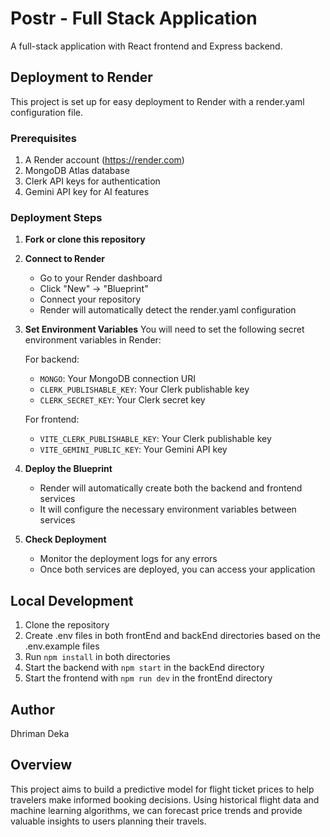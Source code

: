 # Postr - Full Stack Application

A full-stack application with React frontend and Express backend.

## Deployment to Render

This project is set up for easy deployment to Render with a render.yaml configuration file.

### Prerequisites

1. A Render account (https://render.com)
2. MongoDB Atlas database
3. Clerk API keys for authentication
4. Gemini API key for AI features

### Deployment Steps

1. **Fork or clone this repository**

2. **Connect to Render**
   - Go to your Render dashboard
   - Click "New" → "Blueprint"
   - Connect your repository
   - Render will automatically detect the render.yaml configuration

3. **Set Environment Variables**
   You will need to set the following secret environment variables in Render:
   
   For backend:
   - `MONGO`: Your MongoDB connection URI
   - `CLERK_PUBLISHABLE_KEY`: Your Clerk publishable key
   - `CLERK_SECRET_KEY`: Your Clerk secret key
   
   For frontend:
   - `VITE_CLERK_PUBLISHABLE_KEY`: Your Clerk publishable key
   - `VITE_GEMINI_PUBLIC_KEY`: Your Gemini API key

4. **Deploy the Blueprint**
   - Render will automatically create both the backend and frontend services
   - It will configure the necessary environment variables between services

5. **Check Deployment**
   - Monitor the deployment logs for any errors
   - Once both services are deployed, you can access your application

## Local Development

1. Clone the repository
2. Create .env files in both frontEnd and backEnd directories based on the .env.example files
3. Run `npm install` in both directories
4. Start the backend with `npm start` in the backEnd directory
5. Start the frontend with `npm run dev` in the frontEnd directory

## Author
Dhriman Deka

## Overview
This project aims to build a predictive model for flight ticket prices to help travelers make informed booking decisions. Using historical flight data and machine learning algorithms, we can forecast price trends and provide valuable insights to users planning their travels. 
